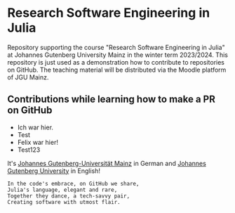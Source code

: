 
# Research Software Engineering in Julia

Repository supporting the course "Research Software Engineering in Julia"
at Johannes Gutenberg University Mainz in the winter term 2023/2024.
This repository is just used as a demonstration how to contribute to
repositories on GitHub. The teaching material will be distributed via
the Moodle platform of JGU Mainz.


## Contributions while learning how to make a PR on GitHub

- Ich war hier.
- Test
- Felix war hier!
- Test123

It's [Johannes Gutenberg-Universität Mainz](https://universitaet.uni-mainz.de) in German
and [Johannes Gutenberg University](https://university.uni-mainz.de) in English!

```
In the code's embrace, on GitHub we share,
Julia's language, elegant and rare,
Together they dance, a tech-savvy pair,
Creating software with utmost flair.
```
